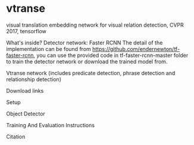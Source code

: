 # vtranse
visual translation embedding network for visual relation detection, CVPR 2017, tensorflow

What's inside?
Detector network: Faster RCNN
The detail of the implementation can be found from https://github.com/endernewton/tf-faster-rcnn, you can use the provided code in tf-faster-rcnn-master folder to train the detector network or download the trained model from.

Vtranse network (includes predicate detection, phrase detection and relationship detection)

Download links

Setup

Object Detector

Training And Evaluation Instructions

Citation
